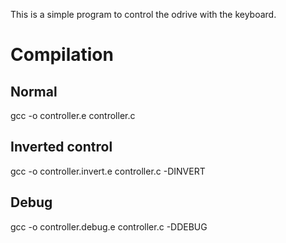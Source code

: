 
This is a simple program to
control the odrive with the keyboard.

# Compilation

## Normal

gcc -o controller.e controller.c

## Inverted control

gcc -o controller.invert.e controller.c -DINVERT

## Debug

gcc -o controller.debug.e controller.c -DDEBUG
